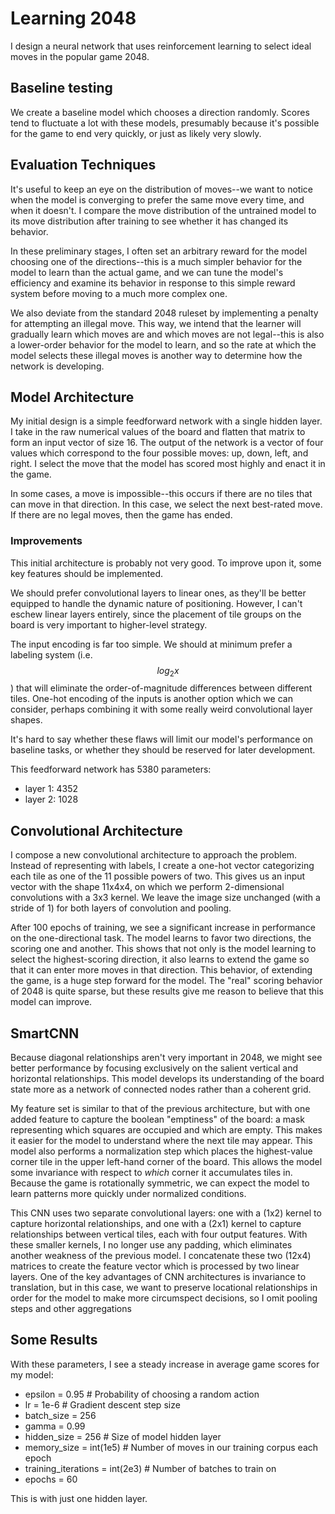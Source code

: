 # Learning 2048

I design a neural network that uses reinforcement learning to select ideal moves
in the popular game 2048.

## Baseline testing

We create a baseline model which chooses a direction randomly. Scores tend to
fluctuate a lot with these models, presumably because it's possible for the game
to end very quickly, or just as likely very slowly. 

## Evaluation Techniques

It's useful to keep an eye on the distribution of moves--we want to notice when
the model is converging to prefer the same move every time, and when it doesn't.
I compare the move distribution of the untrained model to its move distribution
after training to see whether it has changed its behavior.

In these preliminary stages, I often set an arbitrary reward for the model
choosing one of the directions--this is a much simpler behavior for the model to
learn than the actual game, and we can tune the model's efficiency and examine
its behavior in response to this simple reward system before moving to a much
more complex one.

We also deviate from the standard 2048 ruleset by implementing a penalty for
attempting an illegal move. This way, we intend that the learner will gradually
learn which moves are and which moves are not legal--this is also a lower-order
behavior for the model to learn, and so the rate at which the model selects
these illegal moves is another way to determine how the network is developing.

## Model Architecture

My initial design is a simple feedforward network with a single hidden layer. I
take in the raw numerical values of the board and flatten that matrix to form an
input vector of size 16. The output of the network is a vector of four values
which correspond to the four possible moves: up, down, left, and right. I
select the move that the model has scored most highly and enact it in the game.

In some cases, a move is impossible--this occurs if there are no tiles that can
move in that direction. In this case, we select the next best-rated move. If
there are no legal moves, then the game has ended.

### Improvements

This initial architecture is probably not very good. To improve upon it, some
key features should be implemented.

We should prefer convolutional layers to linear ones, as they'll be better
equipped to handle the dynamic nature of positioning. However, I can't eschew
linear layers entirely, since the placement of tile groups on the board is very
important to higher-level strategy.

The input encoding is far too simple. We should at minimum prefer a labeling
system (i.e. $$log_2x$$) that will eliminate the order-of-magnitude differences
between different tiles. One-hot encoding of the inputs is another option which
we can consider, perhaps combining it with some really weird convolutional layer
shapes.

It's hard to say whether these flaws will limit our model's performance on
baseline tasks, or whether they should be reserved for later development.

This feedforward network has 5380 parameters:
- layer 1: 4352
- layer 2: 1028

## Convolutional Architecture

I compose a new convolutional architecture to approach the problem. Instead of
representing with labels, I create a one-hot vector categorizing each tile as
one of the 11 possible powers of two. This gives us an input vector with the
shape 11x4x4, on which we perform 2-dimensional convolutions with a 3x3 kernel.
We leave the image size unchanged (with a stride of 1) for both layers of
convolution and pooling.

After 100 epochs of training, we see a significant increase in performance on
the one-directional task. The model learns to favor two directions, the scoring
one and another. This shows that not only is the model learning to select the
highest-scoring direction, it also learns to extend the game so that it can
enter more moves in that direction. This behavior, of extending the game, is a
huge step forward for the model. The "real" scoring behavior of 2048 is quite
sparse, but these results give me reason to believe that this model can improve.

## SmartCNN

Because diagonal relationships aren't very important in 2048, we might see
better performance by focusing exclusively on the salient vertical and
horizontal relationships. This model develops its understanding of the board
state more as a network of connected nodes rather than a coherent grid.

My feature set is similar to that of the previous architecture, but with one
added feature to capture the boolean "emptiness" of the board: a mask
representing which squares are occupied and which are empty. This makes it
easier for the model to understand where the next tile may appear. This model
also performs a normalization step which places the highest-value corner tile in
the upper left-hand corner of the board. This allows the model some invariance
with respect to *which* corner it accumulates tiles in. Because the game is
rotationally symmetric, we can expect the model to learn patterns more quickly
under normalized conditions.

This CNN uses two separate convolutional layers: one with a (1x2) kernel to
capture horizontal relationships, and one with a (2x1) kernel to capture
relationships between vertical tiles, each with four output features. With these
smaller kernels, I no longer use any padding, which eliminates another weakness
of the previous model. I concatenate these two (12x4) matrices to create the
feature vector which is processed by two linear layers. One of the key
advantages of CNN architectures is invariance to translation, but in this case,
we want to preserve locational relationships in order for the model to make more
circumspect decisions, so I omit pooling steps and other aggregations

## Some Results

With these parameters, I see a steady increase in average game scores for my
model:

- epsilon = 0.95 # Probability of choosing a random action
- lr = 1e-6 # Gradient descent step size
- batch_size = 256
- gamma = 0.99
- hidden_size = 256 # Size of model hidden layer
- memory_size = int(1e5) # Number of moves in our training corpus each epoch
- training_iterations = int(2e3) # Number of batches to train on
- epochs = 60

This is with just one hidden layer.
